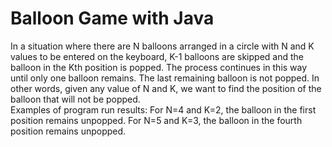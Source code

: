 # Balloon Game with Java

In a situation where there are N balloons arranged in a circle with N and K values to be entered on the keyboard, K-1 balloons are skipped and the balloon in the Kth position is popped. The process continues in this way until only one balloon remains. The last remaining balloon is not popped. In other words, given any value of N and K, we want to find the position of the balloon that will not be popped.
<br>
Examples of program run results: For N=4 and K=2, the balloon in the first position remains unpopped. For N=5 and K=3, the balloon in the fourth position remains unpopped.
